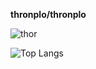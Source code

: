 **thronplo/thronplo** 

![thor](https://user-images.githubusercontent.com/74091824/177789715-7537db56-1cfb-42d6-b698-61613ee46d26.gif)

![Top Langs](https://github-readme-stats.vercel.app/api/top-langs/?username=IsmailEke&langs_count=4&layout=compact)
